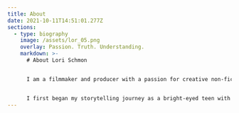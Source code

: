 ```yaml
---
title: About
date: 2021-10-11T14:51:01.277Z
sections:
  - type: biography
    image: /assets/lor_05.png
    overlay: Passion. Truth. Understanding.
    markdown: >-
      # About Lori Schmon


      I am a filmmaker and producer with a passion for creative non-fiction storytelling. I have eight years of experience directing and producing videos for Vevo, MTV, and various corporations/universities. 


      I first began my storytelling journey as a bright-eyed teen with a love for video cameras and editing. Soon enough, that passion developed into something much deeper and personal: I wanted to understand people and tell their stories in hopes of revealing truth about the world we live in today. The more we can connect with people from all walks of life — from different societies, cultures and religions — the more we’ll begin to understand each other and have more compassion.
---
```

